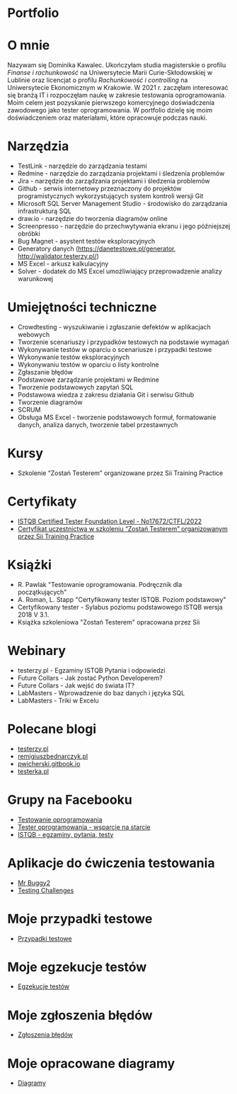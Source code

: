 # Portfolio
# O mnie
Nazywam się Dominika Kawalec. Ukończyłam studia magisterskie o profilu *Finanse i rachunkowość* na Uniwersytecie Marii Curie-Skłodowskiej w Lublinie oraz licencjat o profilu *Rachunkowość i controlling* na Uniwersytecie Ekonomicznym w Krakowie. W 2021 r. zaczęłam interesować się branżą IT i rozpoczęłam naukę w zakresie testowania oprogramowania. Moim celem jest pozyskanie pierwszego komercyjnego doświadczenia zawodowego jako tester oprogramowania. W portfolio dzielę się moim doświadczeniem oraz materiałami, które opracowuje podczas nauki.
# Narzędzia
- TestLink -  narzędzie do zarządzania testami
- Redmine - narzędzie do zarządzania projektami i śledzenia problemów
- Jira - narzędzie do zarządzania projektami i śledzenia problemów
- Github - serwis internetowy przeznaczony do projektów programistycznych wykorzystujących system kontroli wersji Git
- Microsoft SQL Server Management Studio - środowisko do zarządzania infrastrukturą SQL
- draw.io - narzędzie do tworzenia diagramów online
- Screenpresso - narzędzie do przechwytywania ekranu i jego późniejszej obróbki
- Bug Magnet - asystent testów eksploracyjnych
- Generatory danych (https://danetestowe.pl/generator, http://walidator.testerzy.pl/)
- MS Excel - arkusz kalkulacyjny
- Solver - dodatek do MS Excel umożliwiający przeprowadzenie analizy warunkowej
# Umiejętności techniczne
- Crowdtesting - wyszukiwanie i zgłaszanie defektów w aplikacjach webowych
- Tworzenie scenariuszy i przypadków testowych na podstawie wymagań
- Wykonywanie testów w oparciu o scenariusze i przypadki testowe
- Wykonywanie testów eksploracyjnych
- Wykonywaniu testów w oparciu o listy kontrolne
- Zgłaszanie błędów
- Podstawowe zarządzanie projektami w Redmine
- Tworzenie podstawowych zapytań SQL
- Podstawowa wiedza z zakresu działania Git i serwisu Github
- Tworzenie diagramów
- SCRUM
- Obsługa MS Excel - tworzenie podstawowych formuł, formatowanie danych, analiza danych, tworzenie tabel przestawnych
# Kursy
- Szkolenie “Zostań Testerem” organizowane przez Sii Training Practice
# Certyfikaty
- [ISTQB Certified Tester Foundation Level - No17672/CTFL/2022]()
- [Certyfikat uczestnictwa w szkoleniu “Zostań Testerem” organizowanym przez Sii Training Practice](https://drive.google.com/drive/folders/1pDORSUsvrFhpJVE7_3q6t0qi6Un_ge0t?usp=sharing)
# Książki
- R. Pawlak "Testowanie oprogramowania. Podręcznik dla początkujących"
- A. Roman, L. Stapp "Certyfikowany tester ISTQB. Poziom podstawowy"
- Certyfikowany tester - Sylabus poziomu podstawowego ISTQB wersja 2018 V 3.1.
- Książka szkoleniowa "Zostań Testerem" opracowana przez Sii
# Webinary
- testerzy.pl - Egzaminy ISTQB Pytania i odpowiedzi
- Future Collars - Jak zostać Python Developerem? 
- Future Collars - Jak wejść do świata IT?
- LabMasters - Wprowadzenie do baz danych i języka SQL
- LabMasters - Triki w Excelu
# Polecane blogi
- [testerzy.pl](https://testerzy.pl/)
- [remigiuszbednarczyk.pl](https://remigiuszbednarczyk.pl)
- [pwicherski.gitbook.io](https://pwicherski.gitbook.io/testowanie-oprogramowania/)
- [testerka.pl](http://testerka.pl/blog/)
# Grupy na Facebooku
- [Testowanie oprogramowania](https://www.facebook.com/groups/TestowanieOprogramowania)
- [Tester oprogramowania - wsparcie na starcie](https://www.facebook.com/groups/testeroprogramowania)
- [ISTQB - egzaminy, pytania, testy](https://www.facebook.com/groups/194288250951242)
# Aplikacje do ćwiczenia testowania
- [Mr Buggy2](http://demo.mrbuggy2.testarena.pl/)
- [Testing Challenges](http://testingchallenges.thetestingmap.org/)
# Moje przypadki testowe
- [Przypadki testowe](https://drive.google.com/drive/folders/1Huq-IyWar_Xq_fUDzmIs2Q_PfjaXgdfV?usp=sharing)
# Moje egzekucje testów
- [Egzekucje testów](https://drive.google.com/drive/folders/1rhRpqbNAegf91ek30ORVyxIC_94aZnbP?usp=sharing)
# Moje zgłoszenia błędów
- [Zgłoszenia błędów](https://drive.google.com/drive/folders/1BOCt0NTTuaK6E6TQXPtvB9_0LamY2RoP?usp=sharing)
# Moje opracowane diagramy
- [Diagramy](https://drive.google.com/drive/folders/1Mvzg3GerKfv9JJ6q4YQ1-0ZsjNkcfXPI?usp=sharing)